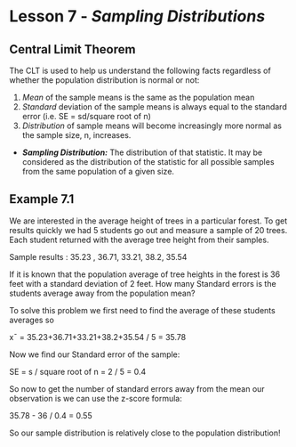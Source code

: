 # Lesson 7 - _Sampling Distributions_

## Central Limit Theorem

The CLT is used to help us understand the following facts regardless of whether the population distribution is normal or not:
1. _Mean_ of the sample means is the same as the population mean
2. _Standard_ deviation of the sample means is always equal to the standard error (i.e. SE = sd/square root of n)
3. _Distribution_ of sample means will become increasingly more normal as the sample size, n, increases.

- **_Sampling Distribution:_** The distribution of that statistic. It may be considered as the distribution of the statistic for all possible samples from the same population of a given size.

## Example 7.1
We are interested in the average height of trees in a particular forest. To get
results quickly we had 5 students go out and measure a sample of 20 trees. Each student returned
with the average tree height from their samples.

Sample results : 35.23 , 36.71, 33.21, 38.2, 35.54

If it is known that the population average of tree heights in the forest is 36 feet with a standard
deviation of 2 feet. How many Standard errors is the students average away from the population
mean?

To solve this problem we first need to find the average of these students averages so

x¯ = 35.23+36.71+33.21+38.2+35.54 / 5 = 35.78

Now we find our Standard error of the sample:

SE = s / square root of n = 2 / 5 = 0.4

So now to get the number of standard errors away from the mean our observation is we can
use the z-score formula:

35.78 - 36 / 0.4 = 0.55

So our sample distribution is relatively close to the population distribution!
